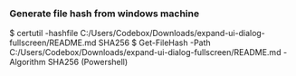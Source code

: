 ### Generate file hash from windows machine
$ certutil -hashfile C:/Users/Codebox/Downloads/expand-ui-dialog-fullscreen/README.md SHA256
$ Get-FileHash -Path C:/Users/Codebox/Downloads/expand-ui-dialog-fullscreen/README.md -Algorithm SHA256 (Powershell)
